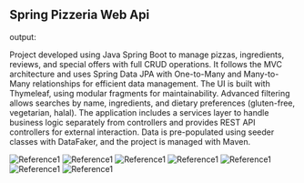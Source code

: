 ## Spring Pizzeria Web Api
output:

Project developed using Java Spring Boot to manage pizzas, ingredients, reviews, and special offers with full CRUD operations. It follows the MVC architecture and uses Spring Data JPA with One-to-Many and Many-to-Many relationships for efficient data management. The UI is built with Thymeleaf, using modular fragments for maintainability. Advanced filtering allows searches by name, ingredients, and dietary preferences (gluten-free, vegetarian, halal). The application includes a services layer to handle business logic separately from controllers and provides REST API controllers for external interaction. Data is pre-populated using seeder classes with DataFaker, and the project is managed with Maven. 

![Reference1](./readmefiles/relationsIndex.png)
![Reference1](./readmefiles/relationsPizzasIndex.png)
![Reference1](./readmefiles/relationsPizzasCreate.png)
![Reference1](./readmefiles/relationsPizzasCreate2.png)
![Reference1](./readmefiles/relationsPizzasShow.png)
![Reference1](./readmefiles/relationsIngredientsIndex.png)
![Reference1](./readmefiles/relationsIngredientsShow.png)